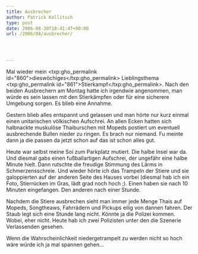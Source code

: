 ```yaml
---
title: Ausbrecher
author: Patrick Kollitsch
type: post
date: 2006-08-30T10:41:47+00:00
url: /2006/08/ausbrecher/




---
```

Mal wieder mein <txp:gho_permalink id="860">diesw&ouml;chiges</txp:gho_permalink> Lieblingsthema <txp:gho_permalink id="861">Stierkampf</txp:gho_permalink>. Nach den beiden Ausbrechern am Montag hatte ich irgendwie angenommen, man w&uuml;rde es sein lassen mit den Stierk&auml;mpfen oder f&uuml;r eine sicherere Umgebung sorgen. Es blieb eine Annahme. 

Gestern blieb alles entspannt und gelassen und man h&ouml;rte nur kurz einmal einen unitarischen v&ouml;lkischen Aufschrei. An allen Ecken hatten sich halbnackte muskul&ouml;se Thaiburschen mit Mopeds postiert um eventuell ausbrechende Bullen nieder zu ringen. Es brach nur niemand. Fu meinte dann ja die passen da jetzt schon auf das ist schon alles gut.

Heute war selbst meine Soi zum Parkplatz mutiert. Die halbe Insel war da. Und diesmal gabs einen fu&szlig;ballartigen Aufschrei, der ungef&auml;hr eine halbe Minute hielt. Dann rutschte die freudige Stimmung des L&auml;rms in Schmerzensschreie. Und wieder h&ouml;rte ich das Trampeln der Stiere und sie galoppierten auf der anderen Seite des Hauses vorbei (diesmal hab ich ein Foto, Stierr&uuml;cken im Gras, l&auml;dt grad noch hoch ;). Einen haben sie nach 10 Minuten eingefangen. Den anderen nach einer Stunde.

Nachdem die Stiere ausbrechen sieht man immer jede Menge Thais auf Mopeds, Songtheaws, Fahrr&auml;dern und Pickups eilig von dannen fahren. Der Staub legt sich eine Stunde lang nicht. K&ouml;nnte ja die Polizei kommen. Wobei, eher nicht. Heute hab ich zwei Polizisten unter den die Szenerie Verlassenden gesehen.

Wenn die Wahrscheinlichkeit niedergetrampelt zu werden nicht so hoch w&auml;re w&uuml;rde ich ja mal spannen gehen&#8230;